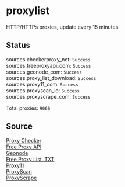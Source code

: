 # proxylist
HTTP/HTTPs proxies, update every 15 minutes.

## Status
sources.checkerproxy_net: `Success`  
sources.freeproxyapi_com: `Success`  
sources.geonode_com: `Success`  
sources.proxy_list_download: `Success`  
sources.proxy11_com: `Success`  
sources.proxyscan_io: `Success`  
sources.proxyscrape_com: `Success`  

Total proxies: `9066`

## Source
[Proxy Checker](https://checkerproxy.net)  
[Free Proxy API](https://freeproxyapi.com)  
[Geonode](https://geonode.com)  
[Free Proxy List .TXT](https://www.proxy-list.download)  
[Proxy11](https://proxy11.com/)  
[ProxyScan](https://www.proxyscan.io)  
[ProxyScrape](https://proxyscrape.com)
